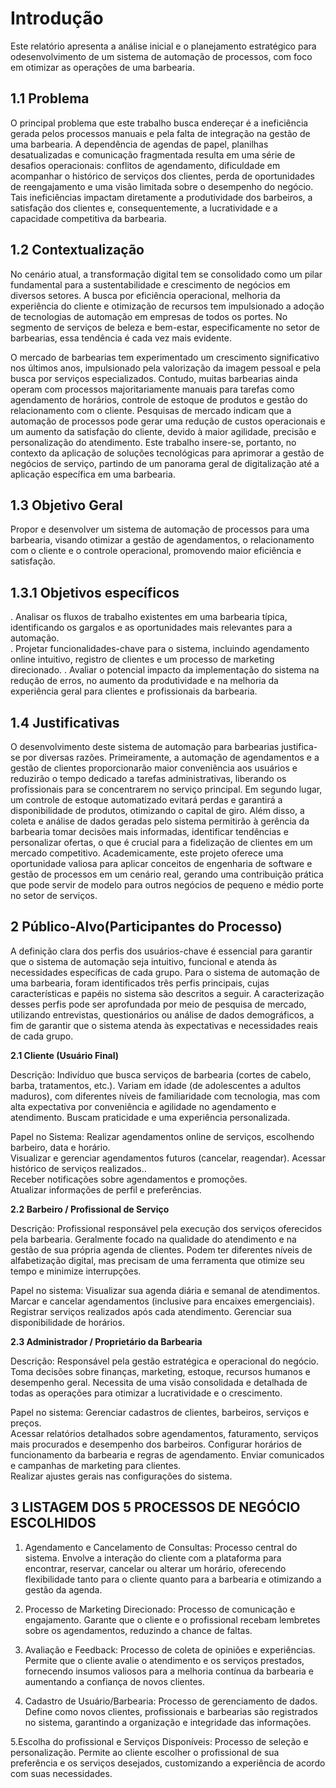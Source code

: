 # Introdução

Este relatório apresenta a análise inicial e o planejamento estratégico para odesenvolvimento de um sistema de automação de processos, com foco em otimizar as operações de uma barbearia.

## 1.1 Problema 

O principal problema que este trabalho busca endereçar é a ineficiência gerada pelos processos manuais e pela falta de integração na gestão de uma barbearia. A dependência de agendas de papel, planilhas desatualizadas e comunicação fragmentada resulta em uma série de desafios operacionais: conflitos de agendamento, dificuldade em acompanhar o histórico de serviços dos clientes, perda de oportunidades de reengajamento e uma visão limitada sobre o desempenho do negócio. Tais ineficiências impactam diretamente a produtividade dos barbeiros, a satisfação dos clientes e, consequentemente, a lucratividade e a capacidade competitiva da barbearia.

## 1.2 Contextualização

No cenário atual, a transformação digital tem se consolidado como um pilar fundamental para a sustentabilidade e crescimento de negócios em diversos setores. A busca por eficiência operacional, melhoria da experiência do cliente e otimização de recursos tem impulsionado a adoção de tecnologias de automação em empresas de todos os portes. No segmento de serviços de beleza e bem-estar, especificamente no setor de barbearias, essa tendência é cada vez mais evidente. 

O mercado de barbearias tem experimentado um crescimento significativo nos últimos anos, impulsionado pela valorização da imagem pessoal e pela busca por serviços especializados. Contudo, muitas barbearias ainda operam com processos majoritariamente manuais para tarefas como agendamento de horários, controle de estoque de produtos e  gestão do relacionamento com o cliente. Pesquisas de mercado indicam que a automação de processos pode gerar uma redução de custos operacionais e um aumento da satisfação do cliente, devido à maior agilidade, precisão e personalização do atendimento. Este trabalho insere-se, portanto, no contexto da aplicação de soluções tecnológicas para aprimorar a gestão de negócios de serviço, partindo de um panorama geral de digitalização até a aplicação específica em uma barbearia.

## 1.3 Objetivo Geral

Propor e desenvolver um sistema de automação de processos para uma barbearia, visando otimizar a gestão de agendamentos, o relacionamento com o cliente e o controle operacional, promovendo maior eficiência e satisfação.

## 1.3.1 Objetivos específicos

. Analisar os fluxos de trabalho existentes em uma barbearia típica, identificando os gargalos e as oportunidades mais relevantes para a automação.  
. Projetar funcionalidades-chave para o sistema, incluindo agendamento online intuitivo, registro de clientes e um processo de marketing direcionado.
. Avaliar o potencial impacto da implementação do sistema na redução de erros, no aumento da produtividade e na melhoria da experiência geral para clientes e profissionais da barbearia.

 
## 1.4 Justificativas

O desenvolvimento deste sistema de automação para barbearias justifica-se por diversas razões. Primeiramente, a automação de agendamentos e a gestão de clientes proporcionarão maior conveniência aos usuários e reduzirão o tempo dedicado a tarefas administrativas, liberando os profissionais para se concentrarem no serviço principal. Em segundo lugar, um controle de estoque automatizado evitará perdas e garantirá a disponibilidade de produtos, otimizando o capital de giro. 
Além disso, a coleta e análise de dados geradas pelo sistema permitirão à gerência da barbearia tomar decisões mais informadas, identificar tendências e personalizar ofertas, o que é crucial para a fidelização de clientes em um mercado competitivo. Academicamente, este projeto oferece uma oportunidade valiosa para aplicar conceitos de engenharia de software e gestão de processos em um cenário real, gerando uma contribuição prática que pode servir de modelo para outros negócios de pequeno e médio porte no setor de serviços.


## 2 Público-Alvo(Participantes do Processo)

A definição clara dos perfis dos usuários-chave é essencial para garantir que o sistema de automação seja intuitivo, funcional e atenda às necessidades específicas de cada grupo. Para o sistema de automação de uma barbearia, foram identificados três perfis principais, cujas características e papéis no sistema são descritos a seguir. A caracterização desses perfis pode ser aprofundada por meio de pesquisa de mercado, utilizando entrevistas, questionários ou análise de dados demográficos, a fim de garantir que o sistema atenda às expectativas e necessidades reais de cada grupo.


**2.1 Cliente (Usuário Final)** 

Descrição: Indivíduo que busca serviços de barbearia (cortes de cabelo, barba, tratamentos, etc.). Variam em idade (de adolescentes a adultos maduros), com diferentes níveis de familiaridade com tecnologia, mas com alta expectativa por conveniência e agilidade no agendamento e atendimento. Buscam praticidade e uma experiência personalizada.

Papel no Sistema: Realizar agendamentos online de serviços, escolhendo barbeiro, data e horário.  
Visualizar e gerenciar agendamentos futuros (cancelar, reagendar).
Acessar histórico de serviços realizados..  
Receber notificações sobre agendamentos e promoções.  
Atualizar informações de perfil e preferências.

**2.2 Barbeiro / Profissional de Serviço**

Descrição: Profissional responsável pela execução dos serviços oferecidos pela barbearia. Geralmente focado na qualidade do atendimento e na gestão de sua própria agenda de clientes. Podem ter diferentes níveis de alfabetização digital, mas precisam de uma ferramenta que otimize seu tempo e minimize interrupções.

Papel no sistema: Visualizar sua agenda diária e semanal de atendimentos.
Marcar e cancelar agendamentos (inclusive para encaixes emergenciais). 
Registrar serviços realizados após cada atendimento. 
Gerenciar sua disponibilidade de horários.

**2.3 Administrador / Proprietário da Barbearia**

Descrição: Responsável pela gestão estratégica e operacional do negócio. Toma decisões sobre finanças, marketing, estoque, recursos humanos e desempenho geral. Necessita de uma visão consolidada e detalhada de todas as operações para otimizar a lucratividade e o crescimento.

Papel no sistema: Gerenciar cadastros de clientes, barbeiros, serviços e preços.  
Acessar relatórios detalhados sobre agendamentos, faturamento, serviços mais procurados e desempenho dos barbeiros.
Configurar horários de funcionamento da barbearia e regras de agendamento.
Enviar comunicados e campanhas de marketing para clientes.  
Realizar ajustes gerais nas configurações do sistema.

## 3 LISTAGEM DOS 5 PROCESSOS DE NEGÓCIO ESCOLHIDOS

1. Agendamento e Cancelamento de Consultas: Processo central do sistema. Envolve a interação do cliente com a plataforma para encontrar, reservar, cancelar ou alterar um horário, oferecendo flexibilidade tanto para o cliente quanto para a barbearia e otimizando a gestão da agenda.
   
2. Processo de Marketing Direcionado: Processo de comunicação e engajamento. Garante que o cliente e o profissional recebam lembretes sobre os agendamentos, reduzindo a chance de faltas.

3. Avaliação e Feedback: Processo de coleta de opiniões e experiências. Permite que o cliente avalie o atendimento e os serviços prestados, fornecendo insumos valiosos para a melhoria contínua da barbearia e aumentando a confiança de novos clientes.
   
4. Cadastro de Usuário/Barbearia: Processo de gerenciamento de dados. Define como novos clientes, profissionais e barbearias são registrados no sistema, garantindo a organização e integridade das informações.

5.Escolha do profissional e Serviços Disponíveis: Processo de seleção e personalização. Permite ao cliente escolher o profissional de sua preferência e os serviços desejados, customizando a experiência de acordo com suas necessidades.







